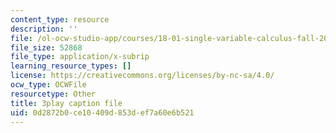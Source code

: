 ```yaml
---
content_type: resource
description: ''
file: /ol-ocw-studio-app/courses/18-01-single-variable-calculus-fall-2006/0d2872b0ce10409d853def7a60e6b521_60VGKnYBpbg.srt
file_size: 52868
file_type: application/x-subrip
learning_resource_types: []
license: https://creativecommons.org/licenses/by-nc-sa/4.0/
ocw_type: OCWFile
resourcetype: Other
title: 3play caption file
uid: 0d2872b0-ce10-409d-853d-ef7a60e6b521
---
```

